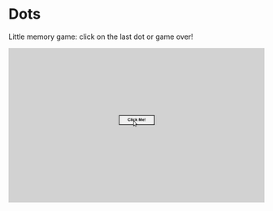 # Dots

Little memory game: click on the last dot or game over!

![](https://raw.githubusercontent.com/applepinepaprica/js_learning/master/images/ezgif-5-f30c861e19.gif)
